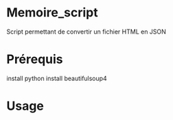 # Memoire_script
Script permettant de convertir un fichier HTML en JSON


# Prérequis
install python 
install beautifulsoup4 

# Usage 
